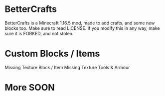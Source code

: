 # BetterCrafts
BetterCrafts is a Minecraft 1.16.5 mod, made to add crafts, and some new blocks too.
Make sure to read LICENSE.
If you modify this in any way, make sure it is FORKED, and not stolen.

# Custom Blocks / Items
Missing Texture Block / Item
Missing Texture Tools & Armour



# More SOON
